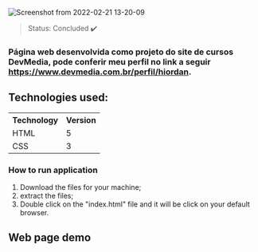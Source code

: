 ![Screenshot from 2022-02-21 13-20-09](https://user-images.githubusercontent.com/53500137/154993311-c144a912-26e4-4359-800f-8519095a2ecb.png)

> Status: Concluded ✔️

### Página web desenvolvida como projeto do site de cursos DevMedia, pode conferir meu perfil no link a seguir <a>https://www.devmedia.com.br/perfil/hiordan</a>.

## Technologies used:
<table>
  <tr>
    <th>Technology</th>
    <th>Version</th>
  </tr>
  <tr>
    <td>HTML</td>
    <td>5</td>
  </tr>
  <tr>
    <td>CSS</td>
    <td>3</td>
  </tr>
</table>

### How to run application
 1. Download the files for your machine;
 2. extract the files;
 3. Double click on the "index.html" file and it will be click on your default browser.

## Web page demo

  

